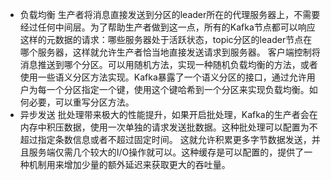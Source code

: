- 负载均衡
生产者将消息直接发送到分区的leader所在的代理服务器上，不需要经过任何中间层。为了帮助生产者做到这一点，所有的Kafka节点都可以响应这样的元数据的请求：哪些服务器处于活跃状态，topic分区的leader节点在哪个服务器，这样就允许生产者恰当地直接发送请求到服务器。
客户端控制将消息推送到哪个分区。可以用随机方法，实现一种随机负载均衡的方法，或者使用一些语义分区方法实现。Kafka暴露了一个语义分区的接口，通过允许用户为每一个分区指定一个键，使用这个键哈希到一个分区来实现负载均衡。如何必要，可以重写分区方法。
- 异步发送
批处理带来极大的性能提升，如果开启批处理，Kafka的生产者会在内存中积压数据，使用一次单独的请求发送批数据。这种批处理可以配置为不超过指定条数信息或者不超过固定时间。
这就允许积累更多字节数据发送，并且服务端仅需几个较大的I/O操作就可以。这种缓存是可以配置的，提供了一种机制用来增加少量的额外延迟来获取更大的吞吐量。